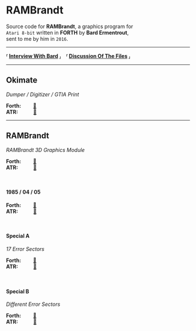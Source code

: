 
[Interview With Bard]: http://ataripodcast.libsyn.com/antic-interview-224-bard-ermentrout-rambrandt
[Discussion Of The Files]: https://atariage.com/forums/topic/258707-rambrandt-source-code-more-from-bard-ermentrout/

[Okimate-ATR]: ATR/Okimate.atr
[RAMBrandt-ATR]: ATR/RAMBrandt.atr
[RAMBrandt-2-ATR]: ATR/RAMBrandt-2.atr
[RAMBrandt-3-ATR]: ATR/RAMBrandt-3.atr
[RAMBrandt-1985-ATR]: ATR/RAMBrandt-1985.atr

[Okimate-Forth]: Source/Okimate.forth
[RAMBrandt-Forth]: Source/RAMBrandt.forth
[RAMBrandt-2-Forth]: Source/RAMBrandt-2.forth
[RAMBrandt-3-Forth]: Source/RAMBrandt-3.forth
[RAMBrandt-1985-Forth]: Source/RAMBrandt-1985.forth


# RAMBrandt

Source code for **RAMBrandt**, a graphics program for<br>
`Atari 8-bit` written in **FORTH** by **Bard Ermentrout**,<br>
sent to me by him in `2016`.

---

**⸢ [Interview With Bard] ⸥ ⸢ [Discussion Of The Files] ⸥**

---

## Okimate

*Dumper / Digitizer / GTIA Print*

**Forth:**    [:open_file_folder:][Okimate-Forth] <br>
**ATR:**   [:card_index:][Okimate-ATR]

---

## RAMBrandt

*RAMBrandt 3D Graphics Module*

**Forth:**    [:open_file_folder:][RAMBrandt-Forth] <br>
**ATR:**   [:card_index:][RAMBrandt-ATR]

<br>

#### 1985 / 04 / 05

**Forth:**    [:open_file_folder:][RAMBrandt-1985-Forth] <br>
**ATR:**   [:card_index:][RAMBrandt-1985-ATR]

<br>

#### Special A
*17 Error Sectors*

**Forth:**    [:open_file_folder:][RAMBrandt-2-Forth] <br>
**ATR:**   [:card_index:][RAMBrandt-2-ATR]

<br>

#### Special B
*Different Error Sectors*

**Forth:**    [:open_file_folder:][RAMBrandt-3-Forth] <br>
**ATR:**   [:card_index:][RAMBrandt-3-ATR]
